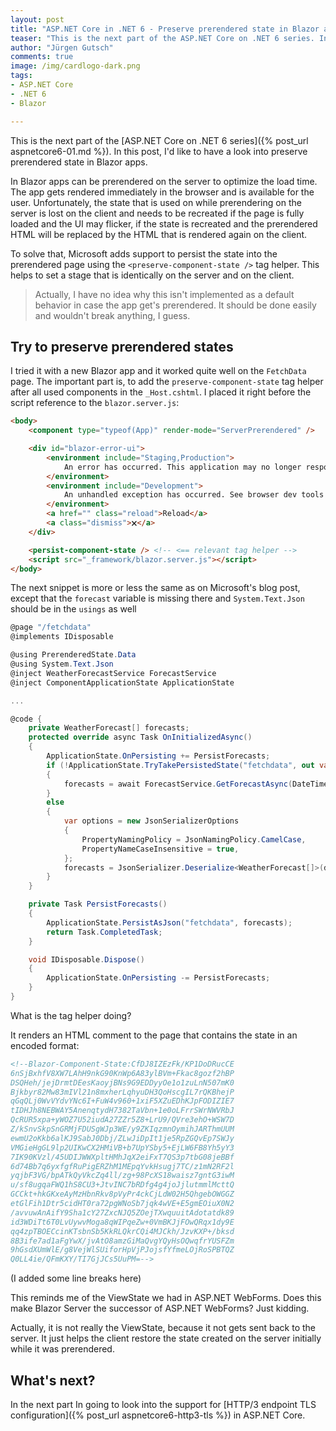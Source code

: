 ```yaml
---
layout: post
title: "ASP.​NET Core in .NET 6 - Preserve prerendered state in Blazor apps"
teaser: "This is the next part of the ASP.NET Core on .NET 6 series. In this post, I'd like to have a look into preserve prerendered state in Blazor apps."
author: "Jürgen Gutsch"
comments: true
image: /img/cardlogo-dark.png
tags: 
- ASP.NET Core
- .NET 6
- Blazor

---
```


This is the next part of the [ASP.NET Core on .NET 6 series]({% post_url aspnetcore6-01.md %}). In this post, I'd like to have a look into preserve prerendered state in Blazor apps.

In Blazor apps can be prerendered on the server to optimize the load time. The app gets rendered immediately in the browser and is available for the user. Unfortunately, the state that is used on while prerendering on the server is lost on the client and needs to be recreated if the page is fully loaded and the UI may flicker, if the state is recreated and the prerendered HTML will be replaced by the HTML that is rendered again on the client.

To solve that, Microsoft adds support to persist the state into the prerendered page using the `<preserve-component-state />` tag helper. This helps to set a stage that is identically on the server and on the client.

> Actually, I have no idea why this isn't implemented as a default behavior in case the app get's prerendered. It should be done easily and wouldn't break anything, I guess. 

## Try to preserve prerendered states

I tried it with a new Blazor app and it worked quite well on the `FetchData` page. The important part is, to add the `preserve-component-state` tag helper after all used components in the `_Host.cshtml`. I placed it right before the script reference to the `blazor.server.js`:

~~~html
<body>
    <component type="typeof(App)" render-mode="ServerPrerendered" />

    <div id="blazor-error-ui">
        <environment include="Staging,Production">
            An error has occurred. This application may no longer respond until reloaded.
        </environment>
        <environment include="Development">
            An unhandled exception has occurred. See browser dev tools for details.
        </environment>
        <a href="" class="reload">Reload</a>
        <a class="dismiss">🗙</a>
    </div>

    <persist-component-state /> <!-- <== relevant tag helper -->
    <script src="_framework/blazor.server.js"></script>
</body>
~~~

The next snippet is more or less the same as on Microsoft's blog post, except that the `forecast` variable is missing there and `System.Text.Json` should be in the `usings` as well

~~~csharp
@page "/fetchdata"
@implements IDisposable

@using PrerenderedState.Data
@using System.Text.Json
@inject WeatherForecastService ForecastService
@inject ComponentApplicationState ApplicationState

...

@code {
    private WeatherForecast[] forecasts;
    protected override async Task OnInitializedAsync()
    {
        ApplicationState.OnPersisting += PersistForecasts;
        if (!ApplicationState.TryTakePersistedState("fetchdata", out var data))
        {
            forecasts = await ForecastService.GetForecastAsync(DateTime.Now);
        }
        else
        {
            var options = new JsonSerializerOptions
            {
                PropertyNamingPolicy = JsonNamingPolicy.CamelCase,
                PropertyNameCaseInsensitive = true,
            };
            forecasts = JsonSerializer.Deserialize<WeatherForecast[]>(data, options);
        }
    }

    private Task PersistForecasts()
    {
        ApplicationState.PersistAsJson("fetchdata", forecasts);
        return Task.CompletedTask;
    }

    void IDisposable.Dispose()
    {
        ApplicationState.OnPersisting -= PersistForecasts;
    }
}
~~~

What is the tag helper doing?

It renders an HTML comment to the page that contains the state in an encoded format:

~~~HTML
<!--Blazor-Component-State:CfDJ8IZEzFk/KP1DoDRucCE
6nSjBxhfV8XW7LAhH9nkG90KnWp6A83ylBVm+Fkac8gozf2hBP
DSQHeh/jejDrmtDEesKaoyjBNs9G9EDDyyOe1o1zuLnN507mK0
Bjkbyr82Mw83mIVl21n8mxherLqhyuDH3QoHscgIL7rQKBhejP
qGqQLj0WvVYdvYNc6I+FuW4v960+1xiF5XZuEDhKJpFODIZIE7
tIDHJh8NEBWAY5AnenqtydH7382TaVbn+1e0oLFrrSWrNWVRbJ
QcRUR5xpa+yWOZ7U52iudA27ZZr5Z8+LrU9/QVre3ehO+WSW7D
Z/kSnvSkpSnGRMjFDUSgWJp3WE/y9ZKIqzmnOymihJARThmUUM
ewmU2oKkb6alKJ9SabJ0Dbj/ZLwJiDpIt1je5RpZGQvEp7SWJy
VMGieHgGL9lp2UIKwCX2HMiVB+b7UpYSby5+EjLW6FB8Yh5yY3
7IK90KVzl/45UDIJWWXpltHMhJqX2eiFxT7QS3p7tbG08jeBBf
6d74Bb7q6yxfgfRuPigERZhM1MEpqYvkHsugj7TC/z1mN2RF2l
yqjbF3VG/bpATkQyVkcZq4ll/zg+98PcXS18waisz7gntG3iwM
u/sf8ugqaFWQ1hS8CU3+JtvINC7bRDfg4g4joJjlutmmlMcttQ
GCCkt+hkGKxeAyMzHbnRkv8pVyPr4ckCjLdW02H5QhgebOWGGZ
etGlFih1Dtr5cidHT0ra72pgWNoSb7jqk4wVE+E5gmEOiuX0N2
/avvuwAnAifY9Sha1cY27ZxcNJQ5ZOejTXwquuitAdotatdk89
id3WDiTt6T0LvUywvMoga8qWIPqeZw+0VmBKJjFOwQRqx1dy9E
qq4zpTBOECcinKTsbnSb5KkRLQkrCQi4MJCkh/JzvKXP+/bksd
8B3ife7ad1aFgYwX/jvAtO8amzGiMaQvgYQyHsOQwqfrYUSFZm
9hGsdXUmWlE/g8VejWlSUiforHpVjPJojsfYfmeLOjRoSPBTQZ
Q0LL4ie/QFmKXY/TI7GjJCs5UuPM=-->
~~~

(I added some line breaks here)

This reminds me of the ViewState we had in ASP.NET WebForms. Does this make Blazor Server the successor of ASP.NET WebForms? Just kidding.

Actually, it is not really the ViewState, because it not gets sent back to the server. It just helps the client restore the state created on the server initially while it was prerendered.

## What's next?

In the next part In going to look into the support for [HTTP/3 endpoint TLS configuration]({% post_url aspnetcore6-http3-tls %}) in ASP.NET Core.

